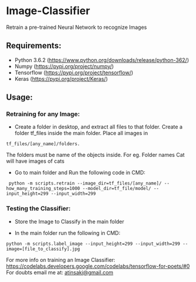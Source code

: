 # Image-Classifier
Retrain a pre-trained Neural Network to recognize Images

## Requirements:
* Python 3.6.2 (https://www.python.org/downloads/release/python-362/)
* Numpy (https://pypi.org/project/numpy/)
* Tensorflow (https://pypi.org/project/tensorflow/)
* Keras (https://pypi.org/project/Keras/)

## Usage:
### Retraining for any Image:
* Create a folder in desktop, and extract all files to that folder. Create a folder tf_files inside the main folder.
Place all images in
```
tf_files/[any_name]/folders.
```
The folders must be name of the objects inside. 
  For eg. Folder names Cat will have images of cats

* Go to main folder and Run the following code in CMD:
```
 python -m scripts.retrain --image_dir=tf_files/[any_name]/ --how_many_training_steps=1000 --model_dir=tf_file/model/ --input_height=299 --input_width=299
```
### Testing the Classifier:
* Store the Image to Classify in the main folder

* In the main folder run the following in CMD:
```
python -m scripts.label_image --input_height=299 --input_width=299 --image=[file_to_classify].jpg
```

For more info on training an Image Classifier: 
https://codelabs.developers.google.com/codelabs/tensorflow-for-poets/#0
For doubts email me at:
atinsaki@gmail.com
